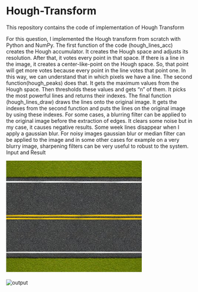 # Hough-Transform
This repository contains the code of implementation of Hough Transform


For this question, I implemented the Hough transform from scratch with Python and NumPy. The first function of the code (hough_lines_acc) creates the Hough accumulator. It creates the Hough space and adjusts its resolution. After that, it votes every point in that space. If there is a line in the image, it creates a center-like-point on the Hough space. So, that point will get more votes because every point in the line votes that point one. In this way, we can understand that in which pixels we have a line. The second function(hough_peaks) does that. It gets the maximum values from the Hough space. Then thresholds these values and gets “n” of them. It picks the most powerful lines and returns their indexes. The final function (hough_lines_draw) draws the lines onto the original image. It gets the indexes from the second function and puts the lines on the original image by using these indexes. For some cases, a blurring filter can be applied to the original image before the extraction of edges. It clears some noise but in my case, it causes negative results. Some week lines disappear when I apply a gaussian blur. For noisy images gaussian blur or median filter can be applied to the image and in some other cases for example on a very blurry image, sharpening filters can be very useful to robust to the system. <br/> Input and Result

![input](./input/road.png) <br/><br/>
![output](./output/road.png)<br/><br/>
